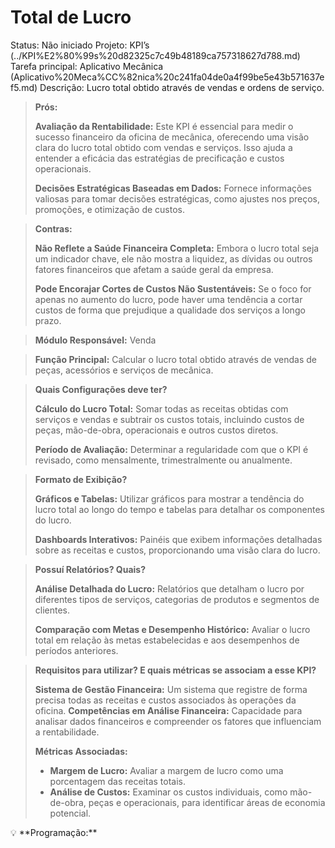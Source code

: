 # Total de Lucro

Status: Não iniciado
Projeto: KPI’s (../KPI%E2%80%99s%20d82325c7c49b48189ca757318627d788.md)
Tarefa principal: Aplicativo Mecânica (Aplicativo%20Meca%CC%82nica%20c241fa04de0a4f99be5e43b571637ef5.md)
Descrição: Lucro total obtido através de vendas e ordens de serviço.

> **Prós:**
> 
> 
> **Avaliação da Rentabilidade:** Este KPI é essencial para medir o sucesso financeiro da oficina de mecânica, oferecendo uma visão clara do lucro total obtido com vendas e serviços. Isso ajuda a entender a eficácia das estratégias de precificação e custos operacionais.
> 
> **Decisões Estratégicas Baseadas em Dados:** Fornece informações valiosas para tomar decisões estratégicas, como ajustes nos preços, promoções, e otimização de custos.
> 

> **Contras:**
> 
> 
> **Não Reflete a Saúde Financeira Completa:** Embora o lucro total seja um indicador chave, ele não mostra a liquidez, as dívidas ou outros fatores financeiros que afetam a saúde geral da empresa.
> 
> **Pode Encorajar Cortes de Custos Não Sustentáveis:** Se o foco for apenas no aumento do lucro, pode haver uma tendência a cortar custos de forma que prejudique a qualidade dos serviços a longo prazo.
> 

> **Módulo Responsável:**
Venda
> 

> **Função Principal:**
Calcular o lucro total obtido através de vendas de peças, acessórios e serviços de mecânica.
> 

> **Quais Configurações deve ter?**
> 
> 
> **Cálculo do Lucro Total:** Somar todas as receitas obtidas com serviços e vendas e subtrair os custos totais, incluindo custos de peças, mão-de-obra, operacionais e outros custos diretos.
> 
> **Período de Avaliação:** Determinar a regularidade com que o KPI é revisado, como mensalmente, trimestralmente ou anualmente.
> 

> **Formato de Exibição?**
> 
> 
> **Gráficos e Tabelas:** Utilizar gráficos para mostrar a tendência do lucro total ao longo do tempo e tabelas para detalhar os componentes do lucro.
> 
> **Dashboards Interativos:** Painéis que exibem informações detalhadas sobre as receitas e custos, proporcionando uma visão clara do lucro.
> 

> **Possuí Relatórios? Quais?**
> 
> 
> **Análise Detalhada do Lucro:** Relatórios que detalham o lucro por diferentes tipos de serviços, categorias de produtos e segmentos de clientes.
> 
> **Comparação com Metas e Desempenho Histórico:** Avaliar o lucro total em relação às metas estabelecidas e aos desempenhos de períodos anteriores.
> 

> **Requisitos para utilizar? E quais métricas se associam a esse KPI?**
> 
> 
> **Sistema de Gestão Financeira:** Um sistema que registre de forma precisa todas as receitas e custos associados às operações da oficina.
> **Competências em Análise Financeira:** Capacidade para analisar dados financeiros e compreender os fatores que influenciam a rentabilidade.
> 
> **Métricas Associadas:**
> 
> - **Margem de Lucro:** Avaliar a margem de lucro como uma porcentagem das receitas totais.
> - **Análise de Custos:** Examinar os custos individuais, como mão-de-obra, peças e operacionais, para identificar áreas de economia potencial.

<aside>
💡 **Programação:**

</aside>